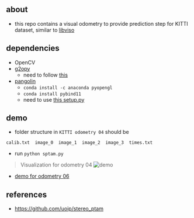 ## about 

- this repo contains a visual odometry to provide prediction step for KITTI dataset, similar to [libviso](https://github.com/seanbow/object_pose_detection/tree/master/viso_pose)

## dependencies 

- OpenCV
- [g2opy](https://github.com/uoip/g2opy)
    - need to follow [this](https://github.com/uoip/g2opy/issues/38#issuecomment-595065792)
- [pangolin](https://github.com/uoip/pangolin)
    - `conda install -c anaconda pyopengl`
    - `conda install pybind11` 
    - need to use [this setup.py](https://github.com/shanmo/kitti-vo-prediction/issues/1)

## demo 

- folder structure in `KITTI odometry 04` should be 
```
calib.txt  image_0  image_1  image_2  image_3  times.txt
```
- run `python sptam.py` 
> Visualization for odometry 04 
![demo](assets/demo_04.gif)
- [demo for odometry 06](https://youtu.be/RsZGw0zbKSg)

## references 

- https://github.com/uoip/stereo_ptam